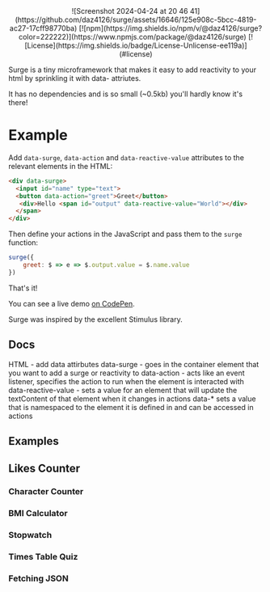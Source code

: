 <div align="center">
  ![Screenshot 2024-04-24 at 20 46 41](https://github.com/daz4126/surge/assets/16646/125e908c-5bcc-4819-ac27-17cff98770ba)
[![npm](https://img.shields.io/npm/v/@daz4126/surge?color=222222)](https://www.npmjs.com/package/@daz4126/surge)
[![License](https://img.shields.io/badge/License-Unlicense-ee119a)](#license)
</div>

Surge is a tiny microframework that makes it easy to add reactivity to your html by sprinkling it with data- attriutes.

It has no dependencies and is so small (~0.5kb) you'll hardly know it's there!

# Example

Add `data-surge`, `data-action` and `data-reactive-value` attributes to the relevant elements in the HTML:

```html
<div data-surge>
  <input id="name" type="text">
  <button data-action="greet">Greet</button>
   <div>Hello <span id="output" data-reactive-value="World"></div>
  </span>
</div>
```

Then define your actions in the JavaScript and pass them to the `surge` function:

```javascript
surge({
    greet: $ => e => $.output.value = $.name.value
})
```
That's it!

You can see a live demo [on CodePen](https://codepen.io/daz4126/pen/YzMdbra).

Surge was inspired by the excellent Stimulus library.

## Docs

HTML - add data attirbutes
data-surge - goes in the container element that you want to add a surge or reactivity to
data-action - acts like an event listener, specifies the action to run when the element is interacted with
data-reactive-value - sets a value for an element that will update the textContent of that element when it changes in actions
data-* sets a value that is namespaced to the element it is defined in and can be accessed in actions

## Examples

## Likes Counter

### Character Counter

### BMI Calculator

### Stopwatch

### Times Table Quiz

### Fetching JSON
